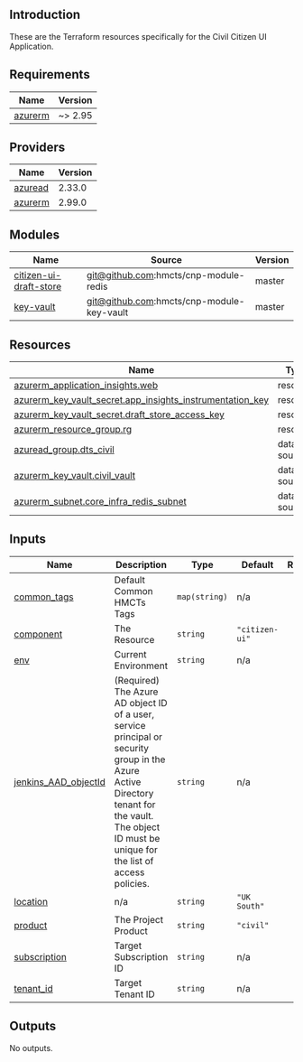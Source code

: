## Introduction

These are the Terraform resources specifically for the Civil Citizen UI Application.

## Requirements

| Name | Version |
|------|---------|
| <a name="requirement_azurerm"></a> [azurerm](#requirement\_azurerm) | ~> 2.95 |

## Providers

| Name | Version |
|------|---------|
| <a name="provider_azuread"></a> [azuread](#provider\_azuread) | 2.33.0 |
| <a name="provider_azurerm"></a> [azurerm](#provider\_azurerm) | 2.99.0 |

## Modules

| Name | Source | Version |
|------|--------|---------|
| <a name="module_citizen-ui-draft-store"></a> [citizen-ui-draft-store](#module\_citizen-ui-draft-store) | git@github.com:hmcts/cnp-module-redis | master |
| <a name="module_key-vault"></a> [key-vault](#module\_key-vault) | git@github.com:hmcts/cnp-module-key-vault | master |

## Resources

| Name | Type |
|------|------|
| [azurerm_application_insights.web](https://registry.terraform.io/providers/hashicorp/azurerm/latest/docs/resources/application_insights) | resource |
| [azurerm_key_vault_secret.app_insights_instrumentation_key](https://registry.terraform.io/providers/hashicorp/azurerm/latest/docs/resources/key_vault_secret) | resource |
| [azurerm_key_vault_secret.draft_store_access_key](https://registry.terraform.io/providers/hashicorp/azurerm/latest/docs/resources/key_vault_secret) | resource |
| [azurerm_resource_group.rg](https://registry.terraform.io/providers/hashicorp/azurerm/latest/docs/resources/resource_group) | resource |
| [azuread_group.dts_civil](https://registry.terraform.io/providers/hashicorp/azuread/latest/docs/data-sources/group) | data source |
| [azurerm_key_vault.civil_vault](https://registry.terraform.io/providers/hashicorp/azurerm/latest/docs/data-sources/key_vault) | data source |
| [azurerm_subnet.core_infra_redis_subnet](https://registry.terraform.io/providers/hashicorp/azurerm/latest/docs/data-sources/subnet) | data source |

## Inputs

| Name | Description | Type | Default | Required |
|------|-------------|------|---------|:--------:|
| <a name="input_common_tags"></a> [common\_tags](#input\_common\_tags) | Default Common HMCTs Tags | `map(string)` | n/a | yes |
| <a name="input_component"></a> [component](#input\_component) | The Resource | `string` | `"citizen-ui"` | no |
| <a name="input_env"></a> [env](#input\_env) | Current Environment | `string` | n/a | yes |
| <a name="input_jenkins_AAD_objectId"></a> [jenkins\_AAD\_objectId](#input\_jenkins\_AAD\_objectId) | (Required) The Azure AD object ID of a user, service principal or security group in the Azure Active Directory tenant for the vault. The object ID must be unique for the list of access policies. | `string` | n/a | yes |
| <a name="input_location"></a> [location](#input\_location) | n/a | `string` | `"UK South"` | no |
| <a name="input_product"></a> [product](#input\_product) | The Project Product | `string` | `"civil"` | no |
| <a name="input_subscription"></a> [subscription](#input\_subscription) | Target Subscription ID | `string` | n/a | yes |
| <a name="input_tenant_id"></a> [tenant\_id](#input\_tenant\_id) | Target Tenant ID | `string` | n/a | yes |

## Outputs

No outputs.